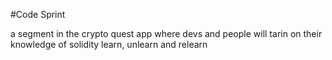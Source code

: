 #Code Sprint 

a segment in the crypto quest app where devs and people will tarin on their knowledge of solidity 
learn, unlearn and relearn 
